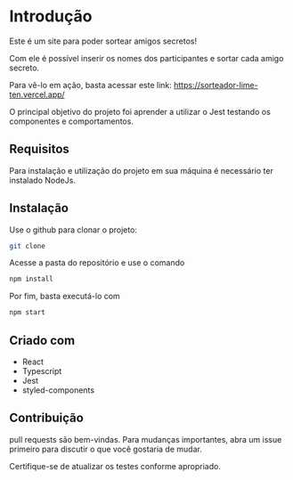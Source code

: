 # Introdução

Este é um site para poder sortear amigos secretos!

Com ele é possível inserir os nomes dos participantes e sortar cada amigo secreto.

Para vê-lo em ação, basta acessar este link: https://sorteador-lime-ten.vercel.app/

O principal objetivo do projeto foi aprender a utilizar o Jest testando os componentes e comportamentos.

## Requisitos
Para instalação e utilização do projeto em sua máquina é necessário ter instalado NodeJs.

## Instalação

Use o github para clonar o projeto:

```bash
git clone
```
Acesse a pasta do repositório e use o comando

```bash
npm install
```

Por fim, basta executá-lo com

```bash
npm start
```

## Criado com

- React
- Typescript
- Jest
- styled-components

## Contribuição

pull requests são bem-vindas. Para mudanças importantes, abra um issue primeiro
para discutir o que você gostaria de mudar.

Certifique-se de atualizar os testes conforme apropriado.

